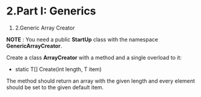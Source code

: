 ﻿

# 2.Part I: Generics


1. 2.Generic Array Creator

**NOTE** : You need a public **StartUp** class with the namespace **GenericArrayCreator**.

Create a class **ArrayCreator** with a method and a single overload to it:

- static T[] Create(int length, T item)

The method should return an array with the given length and every element should be set to the given default item.


